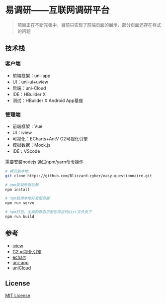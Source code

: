
# 易调研——互联网调研平台

> 项目正在不断完善中，目前只实现了前端页面的展示，部分页面还存在样式的问题

## 技术栈

### 客户端

- 前端框架：uni-app
- UI：uni-ui+uview
- 后端：uni-Cloud
- IDE：HBuilder X
- 测试：HBuilder X Android App基座

### 管理端

- 前端框架：Vue
- UI：iview
- 可视化：ECharts+AntV G2可视化引擎
- 模拟数据：Mock.js
- IDE：VScode

需要安装nodejs 通过npm/yarn命令操作

``` bash
# 拷贝到本地
git clone https://github.com/Blizzard-cyber/easy-questionnaire.git

# npm安装所有依赖
npm install  

# npm启用本地开发服务器
npm run serve  

# npm打包，生成的静态页面在项目的dist文件夹下
npm run build  
```

## 参考

- [iview](http://v1.iviewui.com/)
- [G2 可视化引擎](https://antv-g2.gitee.io/zh/)
- [echart](https://www.echartsjs.com/zh/index.html)
- [uni-app](https://uniapp.dcloud.io/)
- [uniCloud](https://uniapp.dcloud.io/uniCloud/)

## License

[MIT License](https://github.com/SaberInoryKiss/iview-saber/blob/master/LICENSE)
